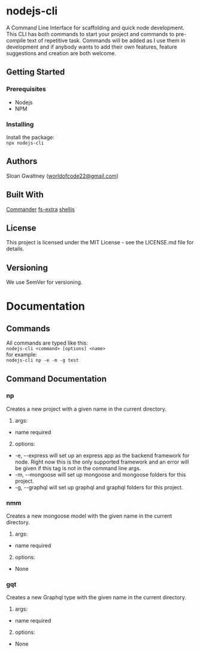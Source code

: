 # nodejs-cli
A Command Line Interface for scaffolding and quick node development. This CLI has both commands to start your project and commands to pre-compile text of repetitive task. Commands will be added as I use them in development and if anybody wants to add their own features, feature suggestions and creation are both welcome.
## Getting Started
### Prerequisites
* Nodejs
* NPM
### Installing
Install the package:   
``` npx nodejs-cli ```
## Authors
Sloan Gwaltney (worldofcode22@gmail.com)
## Built With
[Commander](https://www.npmjs.com/package/commander)
[fs-extra](https://www.npmjs.com/package/fs-extra)
[shelljs](https://www.npmjs.com/package/shelljs)
## License
This project is licensed under the MIT License - see the LICENSE.md file for details.
## Versioning
We use SemVer for versioning.

# Documentation
## Commands
All commands are typed like this:   
``` nodejs-cli <command> [options] <name> ```   
for example:   
``` nodejs-cli np -e -m -g test ```   
## Command Documentation
### np 
Creates a new project with a given name in the current directory.   
1. args:   
  * name required   
2. options:   
  * -e, --express will set up an express app as the backend framework for node. Right now this is the only supported framework and an   error will be given if this tag is not in the command line args.
  * -m, --mongoose will set up mongoose and mongoose folders for this project.
  * -g, --graphql will set up graphql and graphql folders for this project.
### nmm <name>
Creates a new mongoose model with the given name in the current directory.  
1. args:   
  * name required   
2. options:   
  * None
### gqt <name>
Creates a new Graphql type with the given name in the current directory.   
1. args:   
  * name required   
2. options:   
  * None

